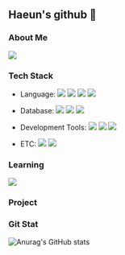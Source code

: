 <h2>Haeun's github 👋</h2>

### About Me
<img src="https://img.shields.io/badge/42Seoul-000000?style=for-the-badge&logo=42&logoColor=white"/>

### Tech Stack
- Language: <img src="https://img.shields.io/badge/C-A8B9CC?style=for-the-badge&logo=c&logoColor=white"/> <img src="https://img.shields.io/badge/C++-00599C?style=for-the-badge&logo=cplusplus&logoColor=white"/> <img src="https://img.shields.io/badge/java-FF9A00?style=for-the-badge&logoColor=white"> <img src="https://img.shields.io/badge/nestjs-E0234E?style=for-the-badge&logo=nestjs&logoColor=white">

- Database: <img src="https://img.shields.io/badge/postgresql-4169E1?style=for-the-badge&logo=postgresql&logoColor=white"/> <img src="https://img.shields.io/badge/prisma-2D3748?style=for-the-badge&logo=prisma&logoColor=white"/> <img src="https://img.shields.io/badge/mysql-4479A1?style=for-the-badge&logo=mysql&logoColor=white"/>

- Development Tools: <img src="https://img.shields.io/badge/ubuntu-E95420?style=for-the-badge&logo=ubuntu&logoColor=white"/> <img src="https://img.shields.io/badge/github-181717?style=for-the-badge&logo=github&logoColor=white"/> <img src="https://img.shields.io/badge/docker-2496ED?style=for-the-badge&logo=docker&logoColor=white"/>
- ETC: <img src="https://img.shields.io/badge/swagger-85EA2D?style=for-the-badge&logo=swagger&logoColor=white"/> <img src="https://img.shields.io/badge/aws ec2-FF9900?style=for-the-badge&logo=amazonec2&logoColor=white"/>

### Learning
<img src="https://img.shields.io/badge/springboot-6DB33F?style=for-the-badge&logo=springboot&logoColor=white">

### Project

### Git Stat
![Anurag's GitHub stats](https://github-readme-stats.vercel.app/api?username=anuraghazra&show_icons=true&bg_color=00000000)

<!--
**hani-j/hani-j** is a ✨ _special_ ✨ repository because its `README.md` (this file) appears on your GitHub profile.

Here are some ideas to get you started:

- 🔭 I’m currently working on ...
- 🌱 I’m currently learning ...
- 👯 I’m looking to collaborate on ...
- 🤔 I’m looking for help with ...
- 💬 Ask me about ...
- 📫 How to reach me: ...
- 😄 Pronouns: ...
- ⚡ Fun fact: ...
-->
